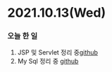 # 2021.10.13(Wed)
### 오늘 한 일 
1. JSP 및 Servlet 정리 중[github](https://github.com/Dokuny/MyProgrammingHistory/tree/main/ETC/Web/JSP)
2. My Sql 정리 중 [github](https://github.com/Dokuny/MyProgrammingHistory/tree/main/ETC/Web/MySql)